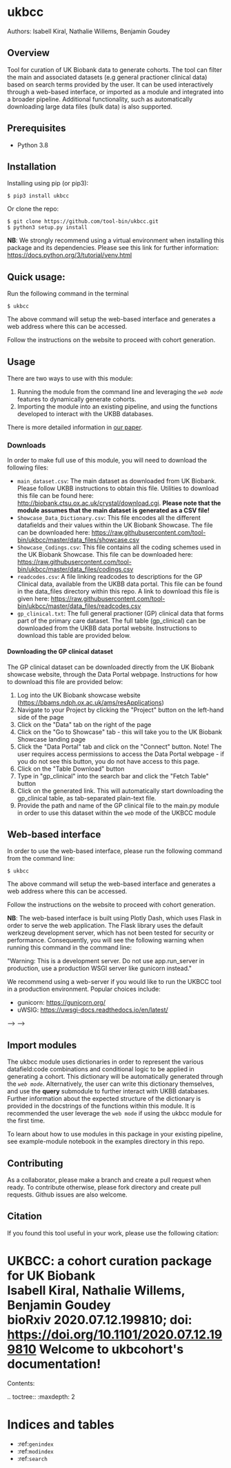 ukbcc
===============================

Authors: Isabell Kiral, Nathalie Willems, Benjamin Goudey

Overview
--------

Tool for curation of UK Biobank data to generate cohorts. The tool can filter the main and associated datasets (e.g general practioner clinical data) based on search terms provided by the user. It can be used interactively through a web-based interface, or imported as a module and integrated into a broader pipeline. Additional functionality, such as automatically downloading large data files (bulk data) is also supported.


<!-- Known Issues
------------
Currently there are known issues in running very long and complex queries (e.g > 800 datafield:value combinations), resulting in errors from the pandas library. We are working on these issues, and will update subsequent releases with these bug fixes soon. -->


Prerequisites
--------

* Python 3.8
<!-- * The *`web-based mode`* is developed to be run from a terminal commandline and has been developed for and tested on MacOS and Linux systems. -->
<!--* Some functionality, particularly automated download of files, relies on running a headless browsers. To make sure this runs smoothly, please follow the steps below

### Enabling UKBB direct access to Primay Care databases
1. download [driver](https://chromedriver.storage.googleapis.com/index.html?path=83.0.4103.14/)
2. unzip downloaded file
3. add the directory to the path (`export PATH=$PATH:<pathToInstallation>`)
4. execute driver once to make sure your computer trust the distributor (on mac: right click, open, trust developer. double click will not work)
5. during installation of `ukbcc`, a credentials.conf file will be created if it doens't exist already. Enter correct credentials (application ID, user name, and password) to access UKBB or use file as a template to create your own in the location of choice.
For Firefox:
1. download [driver](https://github.com/mozilla/geckodriver/releases)
2. unzip downloaded file
3. add the directory to the path (`export PATH=$PATH:<pathToInstallation>`)
4. during installation of `ukbcc`, a credentials.conf file will be created if it doens't exist already. Enter correct credentials (application ID, user name, and password) to access UKBB or use file as a template to create your own in the location of choice.-->

Installation
--------

Installing using pip (or pip3):

    $ pip3 install ukbcc


Or clone the repo:

    $ git clone https://github.com/tool-bin/ukbcc.git
    $ python3 setup.py install

**NB**: We strongly recommend using a virtual environment when installing this package and its dependencies. Please see this link for further information: https://docs.python.org/3/tutorial/venv.html

Quick usage:
---------

Run the following command in the terminal

    $ ukbcc

The above command will setup the web-based interface and generates a web address where this can be accessed.

Follow the instructions on the website to proceed with cohort generation.

Usage
--------

There are two ways to use with this module:
1. Running the module from the command line and leveraging the *`web mode`* features to dynamically generate cohorts.
2. Importing the module into an existing pipeline, and using the functions developed to interact with the UKBB databases.

There is more detailed information in [our paper](https://www.biorxiv.org/content/10.1101/2020.07.12.199810v1).

### Downloads
In order to make full use of this module, you will need to download the following files:
* `main_dataset.csv`: The main dataset as downloaded from UK Biobank. Please follow UKBB instructions to obtain this file. Utilities to download this file can be found here: http://biobank.ctsu.ox.ac.uk/crystal/download.cgi. **Please note that the module assumes that the main dataset is generated as a CSV file!**
* `Showcase_Data_Dictionary.csv`: This file encodes all the different datafields and their values within the UK Biobank Showcase. The file can be downloaded here:  https://raw.githubusercontent.com/tool-bin/ukbcc/master/data_files/showcase.csv
* `Showcase_Codings.csv`: This file contains all the coding schemes used in the UK Biobank Showcase. This file can be downloaded here: https://raw.githubusercontent.com/tool-bin/ukbcc/master/data_files/codings.csv
* `readcodes.csv`: A file linking readcodes to descriptions for the GP Clinical data, available from the UKBB data portal. This file can be found in the data_files directory within this repo. A link to download this file is given here: https://raw.githubusercontent.com/tool-bin/ukbcc/master/data_files/readcodes.csv
* `gp_clinical.txt`: The full general practioner (GP) clinical data that forms part of the primary care dataset. The full table (gp_clinical) can be downloaded from the UKBB data portal website. Instructions to download this table are provided below.
<!-- * [`lookupCodeDescriptions.csv`](https://github.ibm.com/aur-genomics/modellingScripts/blob/master/isabell/cohortPipeline/lookupCodeDescriptions.csv): A file that maps descriptions to codes for the following formats: ICD9, ICD10, read_2, read_3.
* [`coding19.tsv`](https://github.ibm.com/aur-genomics/modellingScripts/blob/master/isabell/cohortPipeline/coding19.tsv): A file that maps the `node_id`s from the main dataset to ICD10 codes.    -->

#### Downloading the GP clinical dataset
The GP clinical dataset can be downloaded directly from the UK Biobank showcase website, through the Data Portal webpage. Instructions for how to download this file are provided below:
1. Log into the UK Biobank showcase website (https://bbams.ndph.ox.ac.uk/ams/resApplications)
2. Navigate to your Project by clicking the "Project" button on the left-hand side of the page
3. Click on the "Data" tab on the right of the page
4. Click on the "Go to Showcase" tab - this will take you to the UK Biobank Showcase landing page
5. Click the "Data Portal" tab and click on the "Connect" button. Note! The user requires access permissions to access the Data Portal webpage - if you do not see this button, you do not have access to this page.
6. Click on the "Table Download" button
7. Type in "gp_clinical" into the search bar and click the "Fetch Table" button
8. Click on the generated link. This will automatically start downloading the gp_clinical table, as tab-separated plain-text file.
9. Provide the path and name of the GP clinical file to the main.py module in order to use this dataset within the *`web`* mode of the UKBCC module

## Web-based interface

In order to use the web-based interface, please run the following command from the command line:

    $ ukbcc

The above command will setup the web-based interface and generates a web address where this can be accessed.

Follow the instructions on the website to proceed with cohort generation.

**NB**: The web-based interface is built using Plotly Dash, which uses Flask in order to serve the web application. The Flask library uses the default werkzeug development server, which has not been tested for security or performance. Consequently, you will see the following warning when running this command in the command line:

  "Warning: This is a development server. Do not use app.run_server
   in production, use a production WSGI server like gunicorn instead."

We recommend using a web-server if you would like to run the UKBCC tool in a production environment. Popular choices include:
- gunicorn: https://gunicorn.org/
- uWSIG: https://uwsgi-docs.readthedocs.io/en/latest/


<!-- ### Command-line interface

In order to use the command-line interface functionality, the module can simple be called from the command line.

1. To start the configuration process, type:
```shell
$ ukbcc_cli
```
<!-- If interaction with the portal is not necessary because all files are local, no configuration file is necessary.
Use the `portal_access` flag and provide the location and filename of the gp_clinical dataset:
```shell
$ ukbcc --portal_access False --gp_clinical_file ./pathtodata/gp_clinical.txt
``` -->
<!-- 2. You will be asked to provide certain information. Make sure to provide the full or relative path (and filename if asked).
```shell
>> Please specify directory for config file [`.` for current directory]:
>> Please specify the full path and name of main dataset:
>> Please specify the full path and name of the GP clinical dataset - if you do not want to query this dataset, please type "No"
>> Please specify the name of the file to store the list of ids for the cohort:
```
The created config and credentials files can be reused in subsequent runs, using flags:
```shell
$ ukbcc --config ./config.conf
```
3. You will be asked to specify search terms used to generate the cohort (e.g `glaucoma`, `optical cohorence tomography`). Provide them as a comma-separated list:
```shell
>> Please enter comma-separated search terms: glaucoma, optical coherence tomography
```
4. Go through all fields that may be relevant and decide if a field or condition will be of interest or not. This process can take some time.
5. For all included fields and conditions, you will then be asked to provide logical pointers. Choose if all participants should have a certain condition, none of them, or if every participant should have any of a number of different conditions. Refer to the graphic below for a visual explanation of the logic pointers.

Once these selections are made, the module will query the UKBB databases in order to generate a list participants IDs that match the specified criteria. These IDs can then be used in downstream processing and analysis pipelines, for example generating statistics about the cohort (**stats** module), or downloading bulk imaging files for the individuals within the cohort (**bulk** module).

There are 3 files that will be created by running the module in *`interactive mode`*:
1. cohort_criteria -- this file contains the dictionary data structure that is created as part of the selection of desired datafield:code combinations (step 2 above)
2. cohort_criteria_updated -- this file contains the update dictionary data structure with the appropriate conditional logic (step 3 above)
3. out_filename -- this file contains the list of participant IDs that match the criteria for the cohort. out_filename is a placeholder for the file name specified during the Configuration process (step 1)

The module will write all the relevant files to the specified output directory. As such, the generated dictionary data structure can be updated and reused in other pipeplines (e.g when importing the module within an existing pipeline).


<!-- 1. Configuration process: specify paths to the main dataset and optionally the gp_clinical datasets
![Alt text](images/config_process.png?raw=true "Configuration Process")
2. Cohort generation process: specify search terms used to generate the cohort (e.g `glaucoma`, `optical cohorence tomography`)
![Alt text](images/search_terms.png?raw=true "Search Terms")
3. Selection of desired datafield:code combinations (e.g datafields with codes that refer to conditions of `glaucoma`)
![Alt text](images/cohort_selection.png?raw=true "Datafield:code Selection")
4. Selection of conditional logic to apply (e.g all participants can have *`any of`* the subtypes of `glaucoma`)
![Alt text](images/update_inclusion_logic.png?raw=true "Conditional Logic") --> --> -->

## Import modules

The ukbcc module uses dictionaries in order to represent the various datafield:code combinations and conditional logic to be applied in generating a cohort.
This dictionary will be automatically generated through the *`web mode`*.
Alternatively, the user can write this dictionary themselves, and use the **query** submodule to further interact with UKBB databases.
Further information about the expected structure of the dictionary is provided in the docstrings of the functions within this module.
It is recommended the user leverage the `web mode` if using the ukbcc module for the first time.

To learn about how to use modules in this package in your existing pipeline, see example-module notebook in the examples directory in this repo.


Contributing
------------

As a collaborator, please make a branch and create a pull request when ready.
To contribute otherwise, please fork directory and create pull requests.
Github issues are also welcome.

Citation
------------

If you found this tool useful in your work, please use the following citation:

**UKBCC: a cohort curation package for UK Biobank**\
Isabell Kiral, Nathalie Willems, Benjamin Goudey\
bioRxiv 2020.07.12.199810; doi: https://doi.org/10.1101/2020.07.12.199810
Welcome to ukbcohort's documentation!
=========================================

Contents:

.. toctree::
   :maxdepth: 2



Indices and tables
==================

* :ref:`genindex`
* :ref:`modindex`
* :ref:`search`

